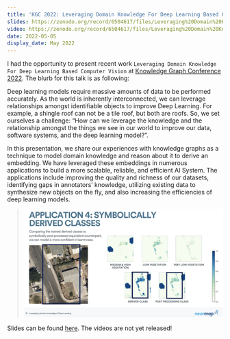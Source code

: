 ```yaml
---
title: 'KGC 2022: Leveraging Domain Knowledge For Deep Learning Based Computer Vision'
slides: https://zenodo.org/record/6504617/files/Leveraging%20Domain%20Knowledge%20For%20Deep%20Learning%20Based%20Computer%20Vision.pdf?download=1
video: https://zenodo.org/record/6504617/files/Leveraging%20Domain%20Knowledge%20For%20Deep%20Learning%20Based%20Computer%20Vision.pdf?download=1
date: 2022-05-05
display_date: May 2022
---
```


I had the opportunity to present recent work `Leveraging Domain Knowledge For Deep Learning Based Computer Vision` at [Knowledge Graph Conference 2022][talk]. The blurb for this talk is as following: 

Deep learning models require massive amounts of data to be performed accurately. As the world is inherently interconnected, we can leverage relationships amongst identifiable objects to improve Deep Learning. For example, a shingle roof can not be a tile roof, but both are roofs. So, we set ourselves a challenge: “How can we leverage the knowledge and the relationship amongst the things we see in our world to improve our data, software systems, and the deep learning model?”. 

In this presentation, we share our experiences with knowledge graphs as a technique to model domain knowledge and reason about it to derive an embedding. We have leveraged these embeddings in numerous applications to build a more scalable, reliable, and efficient AI System. The applications include improving the quality and richness of our datasets, identifying gaps in annotators’ knowledge, utilizing existing data to synthesize new objects on the fly, and also increasing the efficiencies of deep learning models.

>![](/images/talks/kgc_2022.jpg)


Slides can be found [here][slides]. The videos are not yet released!

[talk]: https://www.knowledgegraph.tech/speakers/suneeta-mall/
[zenodo]: https://zenodo.org/record/6504617#.YmvCnpJBxZM
[slides]: https://zenodo.org/record/6504617/files/Leveraging%20Domain%20Knowledge%20For%20Deep%20Learning%20Based%20Computer%20Vision.pdf?download=1SuneetaMall_WhoKilledMyPod_KubeConNA_2021.pptx

